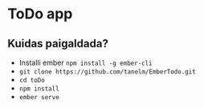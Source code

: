 # ToDo app

## Kuidas paigaldada?

* Installi ember `npm install -g ember-cli` 
* `git clone https://github.com/tanelm/EmberTodo.git`
* `cd toDo`
* `npm install`
* `ember serve`
